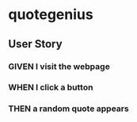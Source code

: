 # quotegenius

## User Story
### GIVEN I visit the webpage
### WHEN I click a button
### THEN a random quote appears
